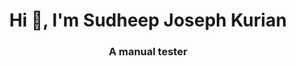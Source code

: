 <h1 align="center">Hi 👋, I'm Sudheep Joseph Kurian</h1>
<h3 align="center">A manual tester</h3>

<h3 align="left"></h3>
<p align="left">
</p>

